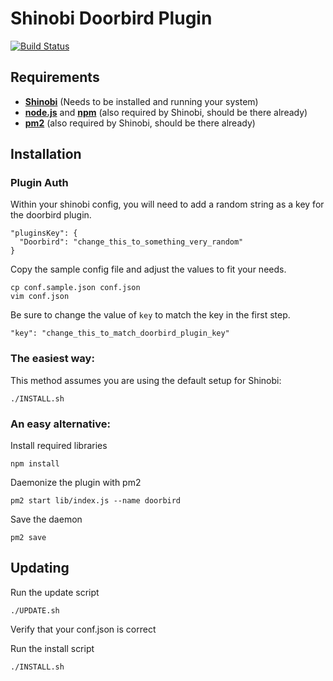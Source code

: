 # Shinobi Doorbird Plugin

[![Build Status](https://travis-ci.org/mafischer/shinobi-doorbird-plugin.svg?branch=master)](http://travis-ci.org/hapijs/code)

## Requirements

- [**Shinobi**](http://shinobi.video) (Needs to be installed and running your system)
- [**node.js**](http://nodejs.org) and [**npm**](https://www.npmjs.com/) (also required by Shinobi, should be there already)
- [**pm2**](http://pm2.keymetrics.io/) (also required by Shinobi, should be there already)

## Installation
### Plugin Auth
Within your shinobi config, you will need to add a random string as a key for the doorbird plugin.
```
"pluginsKey": {
  "Doorbird": "change_this_to_something_very_random"
}
```

Copy the sample config file and adjust the values to fit your needs.
```
cp conf.sample.json conf.json
vim conf.json
```

Be sure to change the value of `key` to match the key in the first step.
```
"key": "change_this_to_match_doorbird_plugin_key"
 ```

### The easiest way:

This method assumes you are using the default setup for Shinobi:
```
./INSTALL.sh
```

### An easy alternative:

Install required libraries
```
npm install
```

Daemonize the plugin with pm2
```
pm2 start lib/index.js --name doorbird
```

Save the daemon
```
pm2 save
```

## Updating

Run the update script
```
./UPDATE.sh
```
Verify that your conf.json is correct

Run the install script
```
./INSTALL.sh
```